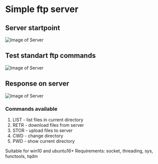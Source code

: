 # Simple ftp server

## Server startpoint
![Image of Server](https://github.com/titovilya/python_server_practice/blob/main/ftp_webserver/src/server.jpg)

## Test standart ftp commands
![Image of Server](https://github.com/titovilya/python_server_practice/blob/main/ftp_webserver/src/ftp.jpg)

## Response on server
![Image of Server](https://github.com/titovilya/python_server_practice/blob/main/ftp_webserver/src/response.jpg)


### Commands available

1. LIST - list files in current directory
2. RETR - download files from server
3. STOR - upload files to server
4. CWD - change directory
5. PWD - show current directory

Suitable for win10 and ubuntu16+ Requirements: socket, threading, sys, functools, tqdm
